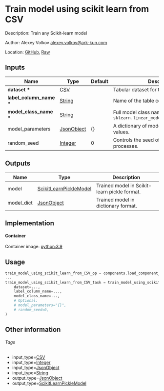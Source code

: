 <!-- BEGIN_GENERATED_CONTENT -->
# Train model using scikit learn from CSV

Description: Train any Scikit-learn model

Author: Alexey Volkov <alexey.volkov@ark-kun.com>

Location: [GitHub](https://github.com/Ark-kun/pipeline_components/blob/master/components/ML_frameworks/Scikit_learn/Train_model/from_CSV/component.yaml), [Raw](https://raw.githubusercontent.com/Ark-kun/pipeline_components/master/components/ML_frameworks/Scikit_learn/Train_model/from_CSV/component.yaml)

## Inputs

|Name|Type|Default|Description|
|-|-|-|-|
|**dataset** **\***|[CSV]||Tabular dataset for training.|
|**label_column_name** **\***|[String]||Name of the table column to use as label.|
|**model_class_name** **\***|[String]||Full model class name. Example: `sklearn.linear_model.LogisticRegression`|
|model_parameters|[JsonObject]|{}|A dictionary of model class parameter values.|
|random_seed|[Integer]|0|Controls the seed of the random processes.|

## Outputs

|Name|Type|Description|
|-|-|-|
|model|[ScikitLearnPickleModel]|Trained model in Scikit-learn pickle format.|
|model_dict|[JsonObject]|Trained model in dictionary format.|

## Implementation

#### Container

Container image: [python:3.9](https://hub.docker.com/r/_/python)

## Usage

```python
train_model_using_scikit_learn_from_CSV_op = components.load_component_from_url("https://raw.githubusercontent.com/Ark-kun/pipeline_components/master/components/ML_frameworks/Scikit_learn/Train_model/from_CSV/component.yaml")
...
train_model_using_scikit_learn_from_CSV_task = train_model_using_scikit_learn_from_CSV_op(
    dataset=...,
    label_column_name=...,
    model_class_name=...,
    # Optional:
    # model_parameters="{}",
    # random_seed=0,
)
```

## Other information

###### Tags

* input_type=[CSV]
* input_type=[Integer]
* input_type=[JsonObject]
* input_type=[String]
* output_type=[JsonObject]
* output_type=[ScikitLearnPickleModel]

[CSV]: https://github.com/Ark-kun/pipeline_components/tree/master/types/CSV
[Integer]: https://github.com/Ark-kun/pipeline_components/tree/master/types/Integer
[JsonObject]: https://github.com/Ark-kun/pipeline_components/tree/master/types/JsonObject
[ScikitLearnPickleModel]: https://github.com/Ark-kun/pipeline_components/tree/master/types/ScikitLearnPickleModel
[String]: https://github.com/Ark-kun/pipeline_components/tree/master/types/String
<!-- END_GENERATED_CONTENT -->
